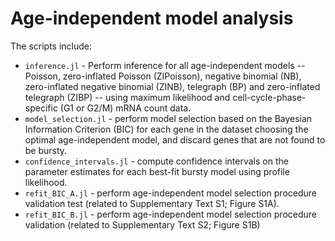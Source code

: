 # Age-independent model analysis

The scripts include:
- `inference.jl` - Perform inference for all age-independent models -- Poisson, zero-inflated Poisson (ZIPoisson), negative binomial (NB), zero-inflated negative binomial (ZINB), telegraph (BP) and zero-inflated telegraph (ZIBP) -- using maximum likelihood and cell-cycle-phase-specific (G1 or G2/M) mRNA count data.
- `model_selection.jl` - perform model selection based on the Bayesian Information Criterion (BIC) for each gene in the dataset choosing the optimal age-independent model, and discard genes that are not found to be bursty.
- `confidence_intervals.jl` - compute confidence intervals on the parameter estimates for each best-fit bursty model using profile likelihood.
- `refit_BIC_A.jl` - perform age-independent model selection procedure validation test (related to Supplementary Text S1; Figure S1A).
- `refit_BIC_B.jl` - perform age-independent model selection procedure validation (related to Supplementary Text S2; Figure S1B)